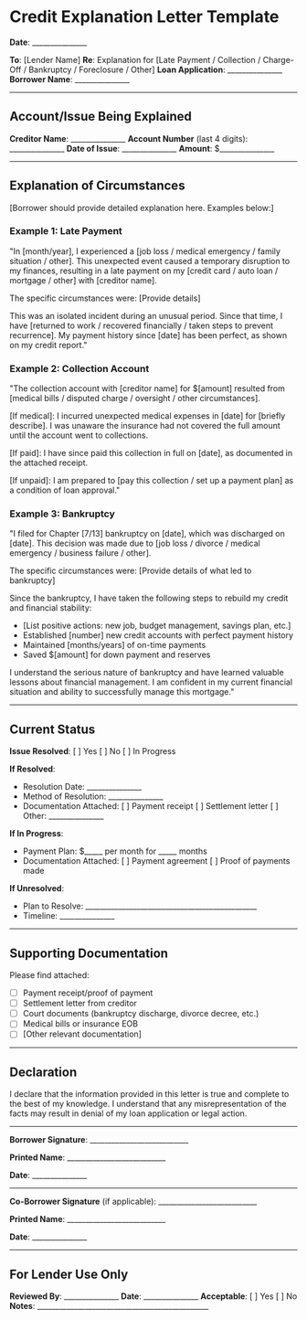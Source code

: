 # Credit Explanation Letter Template

**Date**: _______________

**To**: [Lender Name]
**Re**: Explanation for [Late Payment / Collection / Charge-Off / Bankruptcy / Foreclosure / Other]
**Loan Application**: _______________
**Borrower Name**: _______________

---

## Account/Issue Being Explained

**Creditor Name**: _______________
**Account Number** (last 4 digits): _______________
**Date of Issue**: _______________
**Amount**: $_______________

---

## Explanation of Circumstances

[Borrower should provide detailed explanation here. Examples below:]

### Example 1: Late Payment
"In [month/year], I experienced a [job loss / medical emergency / family situation / other]. This unexpected event caused a temporary disruption to my finances, resulting in a late payment on my [credit card / auto loan / mortgage / other] with [creditor name].

The specific circumstances were: [Provide details]

This was an isolated incident during an unusual period. Since that time, I have [returned to work / recovered financially / taken steps to prevent recurrence]. My payment history since [date] has been perfect, as shown on my credit report."

### Example 2: Collection Account
"The collection account with [creditor name] for $[amount] resulted from [medical bills / disputed charge / oversight / other circumstances].

[If medical]: I incurred unexpected medical expenses in [date] for [briefly describe]. I was unaware the insurance had not covered the full amount until the account went to collections.

[If paid]: I have since paid this collection in full on [date], as documented in the attached receipt.

[If unpaid]: I am prepared to [pay this collection / set up a payment plan] as a condition of loan approval."

### Example 3: Bankruptcy
"I filed for Chapter [7/13] bankruptcy on [date], which was discharged on [date]. This decision was made due to [job loss / divorce / medical emergency / business failure / other].

The specific circumstances were: [Provide details of what led to bankruptcy]

Since the bankruptcy, I have taken the following steps to rebuild my credit and financial stability:
- [List positive actions: new job, budget management, savings plan, etc.]
- Established [number] new credit accounts with perfect payment history
- Maintained [months/years] of on-time payments
- Saved $[amount] for down payment and reserves

I understand the serious nature of bankruptcy and have learned valuable lessons about financial management. I am confident in my current financial situation and ability to successfully manage this mortgage."

---

## Current Status

**Issue Resolved**: [ ] Yes [ ] No [ ] In Progress

**If Resolved**:
- Resolution Date: _______________
- Method of Resolution: _______________
- Documentation Attached: [ ] Payment receipt [ ] Settlement letter [ ] Other: _______________

**If In Progress**:
- Payment Plan: $_____ per month for _____ months
- Documentation Attached: [ ] Payment agreement [ ] Proof of payments made

**If Unresolved**:
- Plan to Resolve: _______________________________________________
- Timeline: _______________

---

## Supporting Documentation

Please find attached:
- [ ] Payment receipt/proof of payment
- [ ] Settlement letter from creditor
- [ ] Court documents (bankruptcy discharge, divorce decree, etc.)
- [ ] Medical bills or insurance EOB
- [ ] [Other relevant documentation]

---

## Declaration

I declare that the information provided in this letter is true and complete to the best of my knowledge. I understand that any misrepresentation of the facts may result in denial of my loan application or legal action.

---

**Borrower Signature**: ___________________________

**Printed Name**: ___________________________

**Date**: _______________

---

**Co-Borrower Signature** (if applicable): ___________________________

**Printed Name**: ___________________________

**Date**: _______________

---

## For Lender Use Only

**Reviewed By**: _______________
**Date**: _______________
**Acceptable**: [ ] Yes [ ] No
**Notes**: _______________________________________________

